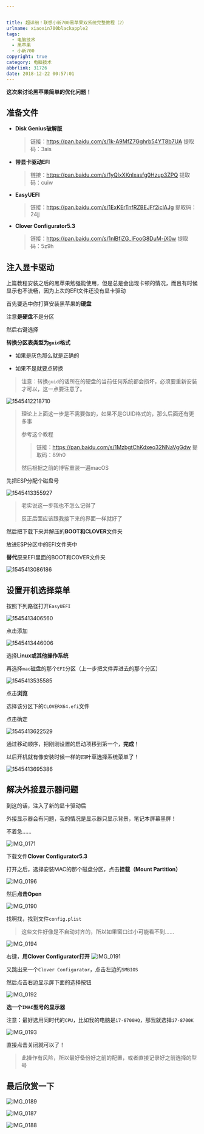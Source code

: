 ```yaml
---


title: 超详细！联想小新700黑苹果双系统完整教程（2）
urlname: xiaoxin700blackapple2
tags:
  - 电脑技术
  - 黑苹果
  - 小新700
copyright: true
category: 电脑技术
abbrlink: 31726
date: 2018-12-22 00:57:01
---
```


**这次来讨论黑苹果简单的优化问题！**

## 准备文件

- **Disk Genius破解版**

  > 链接：https://pan.baidu.com/s/1k-A9MfZ7Gghrb54YT8b7UA 
  > 提取码：3ais 

- **带显卡驱动EFI**

  > 链接：https://pan.baidu.com/s/1yQlxXKnlxasfg0Hzup3ZPQ 
  > 提取码：cuiw 

- **EasyUEFI**

  > 链接：https://pan.baidu.com/s/1ExKErTnfRZBEJFf2iclAJg 
  > 提取码：24jj 

- **Clover Configurator5.3**

  > 链接：https://pan.baidu.com/s/1nlBfiZG_IFooG8DuM-jX0w 
  > 提取码：5z9h 

<!-- more --> 

## 注入显卡驱动

上篇教程安装之后的黑苹果勉强能使用，但是总是会出现卡顿的情况，而且有时候显示也不流畅，因为上次的EFI文件还没有显卡驱动



首先要选中你打算安装黑苹果的**硬盘**

注意**是硬盘**不是分区

然后右键选择

**转换分区表类型为`guid`格式**

- 如果是灰色那么就是正确的

- 如果不是就要点转换

> 注意：转换`guid`的话所在的硬盘的当前任何系统都会损坏，必须要重新安装才可以，这一点要注意了。

![1545412218710](https://blog.janking.cn/post/xiaoxin700blackapple2/1545412218710.png)

> 理论上上面这一步是不需要做的，如果不是GUID格式的，那么后面还有更多事
>
> 参考这个教程
>
> > 链接：https://pan.baidu.com/s/1MzbgtChKdxeo32NNaVgGdw 
> > 提取码：89h0 
>
> 然后根据之前的博客重装一遍macOS

先把ESP分配个磁盘号

![1545413355927](https://blog.janking.cn/post/xiaoxin700blackapple2/1545413355927.png)

> 老实说这一步我也不怎么记得了
>
> 反正后面应该跟我接下来的界面一样就好了

然后把下载下来并解压的**BOOT和CLOVER**文件夹

放进ESP分区中的EFI文件夹中

**替代**原来EFI里面的BOOT和COVER文件夹

![1545413086186](https://blog.janking.cn/post/xiaoxin700blackapple2/1545413086186.png)

## 设置开机选择菜单

按照下列路径打开`EasyUEFI`

![1545413406560](https://blog.janking.cn/post/xiaoxin700blackapple2/1545413406560.png)

点击添加

![1545413446006](https://blog.janking.cn/post/xiaoxin700blackapple2/1545413446006.png)

选择**Linux或其他操作系统**

再选择`mac`磁盘的那个`EFI`分区（上一步把文件弄进去的那个分区）

![1545413535585](https://blog.janking.cn/post/xiaoxin700blackapple2/1545413535585.png)

点击**浏览**

选择该分区下的`CLOVERX64.efi`文件

点击确定

![1545413622529](https://blog.janking.cn/post/xiaoxin700blackapple2/1545413622529.png)

通过移动顺序，把刚刚设置的启动项移到第一个，**完成**！

以后开机就有像安装时候一样的四叶草选择系统菜单了！

![1545413695386](https://blog.janking.cn/post/xiaoxin700blackapple2/1545413695386.png)

## 解决外接显示器问题

到这的话，注入了新的显卡驱动后

外接显示器会有问题，我的情况是显示器只显示背景，笔记本屏幕黑屏！

不着急……

![IMG_0171](https://blog.janking.cn/post/xiaoxin700blackapple2/IMG_0171.JPG)

下载文件**Clover Configurator5.3**

打开之后，选择安装MAC的那个磁盘分区，点击**挂载（Mount Partition）**

![IMG_0196](https://blog.janking.cn/post/xiaoxin700blackapple2/IMG_0196.PNG)

然后**点击Open**

![IMG_0190](https://blog.janking.cn/post/xiaoxin700blackapple2/IMG_0190.PNG)

找啊找，找到文件`config.plist`

> 这些文件好像是不自动对齐的，所以如果窗口过小可能看不到……

![IMG_0194](https://blog.janking.cn/post/xiaoxin700blackapple2/IMG_0194.PNG)

右键，**用Clover Configurator打开**
![IMG_0191](https://blog.janking.cn/post/xiaoxin700blackapple2/IMG_0191.PNG)

又跳出来一个`Clover Configurator`，点击左边的`SMBIOS`

然后点击右边显示屏下面的选择按钮

![IMG_0192](https://blog.janking.cn/post/xiaoxin700blackapple2/IMG_0192.PNG)

**选一个`IMAC`型号的显示器**

注意：最好选用同时代的`CPU`，比如我的电脑是`i7-6700HQ`，那我就选择`i7-8700K`

![IMG_0193](https://blog.janking.cn/post/xiaoxin700blackapple2/IMG_0193.PNG)

直接点击关闭就可以了！

> 此操作有风险，所以最好备份好之前的配置，或者直接记录好之前选择的型号

## 最后欣赏一下

![IMG_0189](https://blog.janking.cn/post/xiaoxin700blackapple2/IMG_0189.PNG)

![IMG_0187](https://blog.janking.cn/post/xiaoxin700blackapple2/IMG_0187.PNG)

![IMG_0188](https://blog.janking.cn/post/xiaoxin700blackapple2/IMG_0188.PNG)

<!-- more --> 